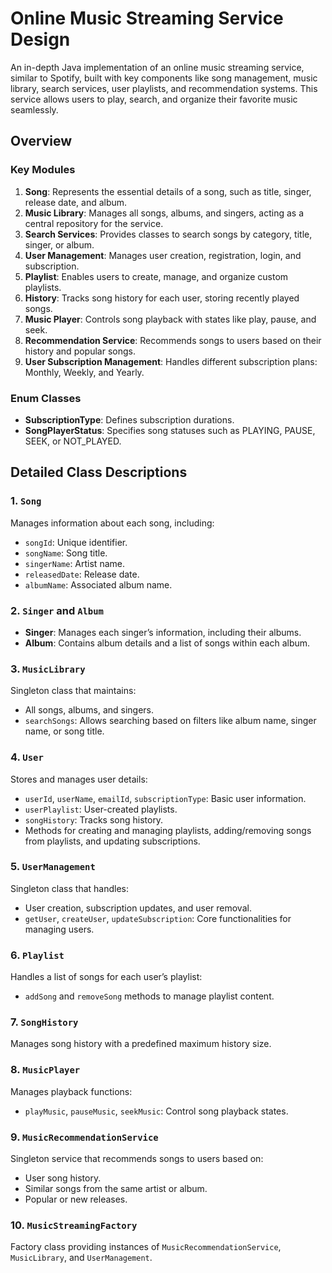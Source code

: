 # Online Music Streaming Service Design

An in-depth Java implementation of an online music streaming service, similar to Spotify, built with key components like song management, music library, search services, user playlists, and recommendation systems. This service allows users to play, search, and organize their favorite music seamlessly.

## Overview

### Key Modules

1. **Song**: Represents the essential details of a song, such as title, singer, release date, and album.
2. **Music Library**: Manages all songs, albums, and singers, acting as a central repository for the service.
3. **Search Services**: Provides classes to search songs by category, title, singer, or album.
4. **User Management**: Manages user creation, registration, login, and subscription.
5. **Playlist**: Enables users to create, manage, and organize custom playlists.
6. **History**: Tracks song history for each user, storing recently played songs.
7. **Music Player**: Controls song playback with states like play, pause, and seek.
8. **Recommendation Service**: Recommends songs to users based on their history and popular songs.
9. **User Subscription Management**: Handles different subscription plans: Monthly, Weekly, and Yearly.

### Enum Classes
- **SubscriptionType**: Defines subscription durations.
- **SongPlayerStatus**: Specifies song statuses such as PLAYING, PAUSE, SEEK, or NOT_PLAYED.

## Detailed Class Descriptions

### 1. `Song`
Manages information about each song, including:
- `songId`: Unique identifier.
- `songName`: Song title.
- `singerName`: Artist name.
- `releasedDate`: Release date.
- `albumName`: Associated album name.

### 2. `Singer` and `Album`
- **Singer**: Manages each singer’s information, including their albums.
- **Album**: Contains album details and a list of songs within each album.

### 3. `MusicLibrary`
Singleton class that maintains:
- All songs, albums, and singers.
- `searchSongs`: Allows searching based on filters like album name, singer name, or song title.

### 4. `User`
Stores and manages user details:
- `userId`, `userName`, `emailId`, `subscriptionType`: Basic user information.
- `userPlaylist`: User-created playlists.
- `songHistory`: Tracks song history.
- Methods for creating and managing playlists, adding/removing songs from playlists, and updating subscriptions.

### 5. `UserManagement`
Singleton class that handles:
- User creation, subscription updates, and user removal.
- `getUser`, `createUser`, `updateSubscription`: Core functionalities for managing users.

### 6. `Playlist`
Handles a list of songs for each user’s playlist:
- `addSong` and `removeSong` methods to manage playlist content.

### 7. `SongHistory`
Manages song history with a predefined maximum history size.

### 8. `MusicPlayer`
Manages playback functions:
- `playMusic`, `pauseMusic`, `seekMusic`: Control song playback states.

### 9. `MusicRecommendationService`
Singleton service that recommends songs to users based on:
- User song history.
- Similar songs from the same artist or album.
- Popular or new releases.

### 10. `MusicStreamingFactory`
Factory class providing instances of `MusicRecommendationService`, `MusicLibrary`, and `UserManagement`.
